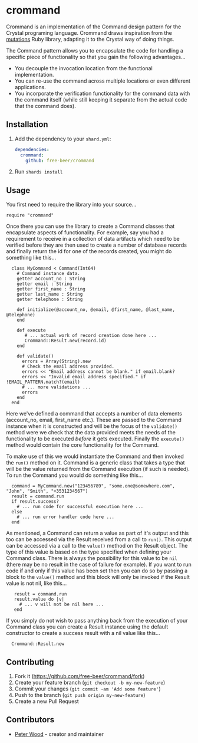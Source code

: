 # crommand

Crommand is an implementation of the Command design pattern for the Crystal
programing language. Crommand draws inspiration from the
[mutations](https://github.com/cypriss/mutations) Ruby library, adapting it
to the Crystal way of doing things.

The Command pattern allows you to encapsulate the code for handling a specific
piece of functionality so that you gain the following advantages...

 - You decouple the invocation location from the functional implementation.
 - You can re-use the command across multiple locations or even different
   applications.
 - You incorporate the verification functionality for the command data with
   the command itself (while still keeping it separate from the actual code
   that the command does).

## Installation

1. Add the dependency to your `shard.yml`:

   ```yaml
   dependencies:
     crommand:
       github: free-beer/crommand
   ```

2. Run `shards install`

## Usage

You first need to require the library into your source...

```crystal
require "crommand"
```

Once there you can use the library to create a Command classes that encapsulate
aspects of functionality. For example, say you had a requirement to receive in
a collection of data artifacts which need to be verified before they are then
used to create a number of database records and finally return the id for one of
the records created, you might do something like this...

```crystal
  class MyCommand < Command(Int64)
    # Command instance data.
    getter account_no : String
    getter email : String
    getter first_name : String
    getter last_name : String
    getter telephone : String

    def initialize(@account_no, @email, @first_name, @last_name, @telephone)
    end

    def execute
       # ... actual work of record creation done here ...
       Crommand::Result.new(record.id)
    end

    def validate()
      errors = Array(String).new
      # Check the email address provided.
      errors << "Email address cannot be blank." if email.blank?
      errors << "Invalid email address specified." if !EMAIL_PATTERN.match?(email)
      # ... more validations ...
      errors
    end
  end
```

Here we've defined a command that accepts a number of data elements (account_no,
email, first_name etc.). These are passed to the Command instance when it is
constructed and will be the focus of the ``validate()`` method were we check
that the data provided meets the needs of the functionality to be executed
_before_ it gets executed. Finally the ``execute()`` method would contain the
core functionality for the Command.

To make use of this we would instantiate the Command and then invoked the
``run()`` method on it. Command is a generic class that takes a type that will
be the value returned from the Command execution (if such is needed). To run the
Command you would do something like this...

```crystal
  command = MyCommand.new("123456789", "some.one@somewhere.com", "John", "Smith", "+3531234567")
  result = command.run
  if result.success?
    # ... run code for successful execution here ...
  else
    # ... run error handler code here ...
  end
```

As mentioned, a Command can return a value as part of it's output and this too
can be accessed via the Result received from a call to ``run()``. This output
can be accessed via a call to the ``value()`` method on the Result object. The
type of this value is based on the type specified when defining your Command
class. There is always the possibility for this value to be ``nil`` (there may
be no result in the case of failure for example). If you want to run code if and
only if this value has been set then you can do so by passing a block to the
``value()`` method and this block will only be invoked if the Result value is
not nil, like this...

```crystal
   result = command.run
   result.value do |v|
     # ... v will not be nil here ...
   end
```

If you simply do not wish to pass anything back from the execution of your
Command class you can create a Result instance using the default constructor
to create a success result with a nil value like this...

```crystal
  Crommand::Result.new
```

## Contributing

1. Fork it (<https://github.com/free-beer/crommand/fork>)
2. Create your feature branch (`git checkout -b my-new-feature`)
3. Commit your changes (`git commit -am 'Add some feature'`)
4. Push to the branch (`git push origin my-new-feature`)
5. Create a new Pull Request

## Contributors

- [Peter Wood](https://github.com/free-beer) - creator and maintainer
